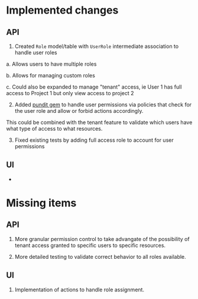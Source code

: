 # Implemented changes

## API

1. Created `Role` model/table with `UserRole` intermediate association to handle user roles

  a. Allows users to have multiple roles

  b. Allows for managing custom roles

  c. Could also be expanded to manage "tenant" access, ie
  User 1 has full access to Project 1 but only view access to project 2

2. Added [pundit gem](https://github.com/varvet/pundit) to handle user permissions via policies that check for the user role and allow or forbid actions accordingly.

This could be combined with the tenant feature to validate which users have what type of access to what resources.

3. Fixed existing tests by adding full access role to account for user permissions

## UI

-

# Missing items

## API

1. More granular permission control to take advangate of the possibility of tenant access granted to specific users to specific resources.

2. More detailed testing to validate correct behavior to all roles available.

## UI

1. Implementation of actions to handle role assignment.
